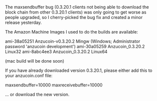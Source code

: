 The maxsendbuffer bug (0.3.20.1 clients not being able to download the block chain from other 0.3.20.1 clients) was only going to get
worse as people upgraded, so I cherry-picked the bug fix and created a minor release yesterday.

The Amazon Machine Images I used to do the builds are available:

  ami-38a05251   Anzucoin-v0.3.20.2 Mingw    (Windows; Administrator password 'anzucoin development')
  ami-30a05259   Anzucoin_0.3.20.2 Linux32
  ami-8abc4ee3   Anzucoin_0.3.20.2 Linux64

(mac build will be done soon)

If you have already downloaded version 0.3.20.1, please either add this to your anzucoin.conf file:

  maxsendbuffer=10000
  maxreceivebuffer=10000

... or download the new version.
